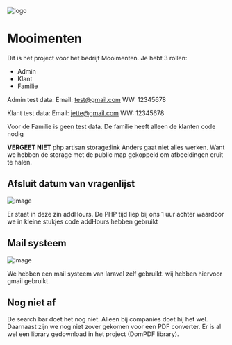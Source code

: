 ![logo](https://github.com/HoncoopMilan/mooimenten/assets/93596000/e1f96412-a11b-4b75-ae41-0c5237246aaf)
# Mooimenten
Dit is het project voor het bedrijf Mooimenten.
Je hebt 3 rollen:
- Admin
- Klant
- Familie

Admin test data:
Email: test@gmail.com
WW: 12345678

Klant test data:
Email: jette@gmail.com
WW: 12345678

Voor de Familie is geen test data.
De familie heeft alleen de klanten code nodig

<strong>VERGEET NIET</strong>
php artisan storage:link
Anders gaat niet alles werken. Want we hebben de storage met de public map gekoppeld om afbeeldingen eruit te halen.


## Afsluit datum van vragenlijst
![image](https://github.com/HoncoopMilan/mooimenten/assets/93596000/d9b47d7f-69bf-4cbf-95be-3ffef3d5b2fd)

Er staat in deze zin addHours. De PHP tijd liep bij ons 1 uur achter waardoor we in kleine stukjes code addHours hebben gebruikt

## Mail systeem
![image](https://github.com/HoncoopMilan/mooimenten/assets/93596000/ac29f40b-25a4-43da-99e1-4e43b97c8f95)

We hebben een mail systeem van laravel zelf gebruikt. wij hebben hiervoor gmail gebruikt.

## Nog niet af

De search bar doet het nog niet. Alleen bij companies doet hij het wel.
Daarnaast zijn we nog niet zover gekomen voor een PDF converter. Er is al wel een library gedownload in het project (DomPDF library). 
